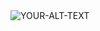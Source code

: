 <picture>
 <source media="https://ibb.co/YQCcDbn" srcset="YOUR-DARKMODE-IMAGE">
 <source media="https://ibb.co/YQCcDbn" srcset="YOUR-LIGHTMODE-IMAGE">
 <img alt="YOUR-ALT-TEXT" src="https://ibb.co/YQCcDbn">
</picture>
